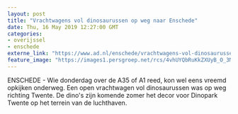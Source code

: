 ```yaml
---
layout: post
title: "Vrachtwagens vol dinosaurussen op weg naar Enschede"
date: Thu, 16 May 2019 12:27:00 GMT
categories: 
- overijssel 
- enschede 
externe_link: "https://www.ad.nl/enschede/vrachtwagens-vol-dinosaurussen-op-weg-naar-enschede~a9ae7e5f/"
feature_image: "https://images1.persgroep.net/rcs/4vhUYQbRuKkZXUyB_O_3MZoMLTc/diocontent/148517172/_fitwidth/400/?appId=21791a8992982cd8da851550a453bd7f&quality=0.7"
---
```


ENSCHEDE - Wie donderdag over de A35 of A1 reed, kon wel eens vreemd opkijken onderweg. Een open vrachtwagen vol dinosaurussen was op weg richting Twente. De dino's zijn komende zomer het decor voor Dinopark Twente op het terrein van de luchthaven.
